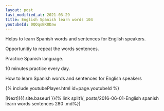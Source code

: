 ```yaml
---
layout: post
last_modified_at: 2021-03-29
title: English Spanish learn words 104 
youtubeId: 0QQqsBK8Daw
---
```

 
 
Helps to learn Spanish words and sentences for English speakers.

Opportunitiy to repeat the words sentences. 

Practice Spanish language. 
 
10 minutes practice every day. 
 
How to learn Spanish words and sentences for English speakers 
 
{% include youtubePlayer.html id=page.youtubeId %}
 
 
[Next]({{ site.baseurl }}{% link  split1/_posts/2016-06-01-English spanish learn words sentences 280 .md%})
 
